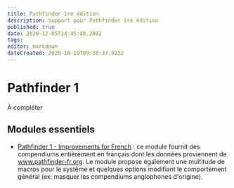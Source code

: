 ```yaml
---
title: Pathfinder 1re édition
description: Support pour Pathfinder 1re édition
published: true
date: 2020-12-05T14:45:48.280Z
tags: 
editor: markdown
dateCreated: 2020-10-19T09:38:37.925Z
---
```


# Pathfinder 1

À compléter

## Modules essentiels

* [Pathfinder 1 - Improvements for French](https://foundryvtt.com/packages/pf1-fr/) : ce module fournit des compendiums entièrement en français dont les données proviennent de www.pathfinder-fr.org. Le module propose également une multitude de macros pour le système et quelques options modifiant le comportement général (ex: masquer les compendiums anglophones d'origine).

